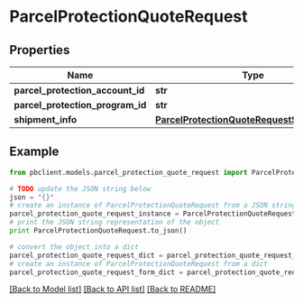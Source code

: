 # ParcelProtectionQuoteRequest


## Properties
Name | Type | Description | Notes
------------ | ------------- | ------------- | -------------
**parcel_protection_account_id** | **str** |  | [optional] 
**parcel_protection_program_id** | **str** |  | [optional] 
**shipment_info** | [**ParcelProtectionQuoteRequestShipmentInfo**](ParcelProtectionQuoteRequestShipmentInfo.md) |  | 

## Example

```python
from pbclient.models.parcel_protection_quote_request import ParcelProtectionQuoteRequest

# TODO update the JSON string below
json = "{}"
# create an instance of ParcelProtectionQuoteRequest from a JSON string
parcel_protection_quote_request_instance = ParcelProtectionQuoteRequest.from_json(json)
# print the JSON string representation of the object
print ParcelProtectionQuoteRequest.to_json()

# convert the object into a dict
parcel_protection_quote_request_dict = parcel_protection_quote_request_instance.to_dict()
# create an instance of ParcelProtectionQuoteRequest from a dict
parcel_protection_quote_request_form_dict = parcel_protection_quote_request.from_dict(parcel_protection_quote_request_dict)
```
[[Back to Model list]](../README.md#documentation-for-models) [[Back to API list]](../README.md#documentation-for-api-endpoints) [[Back to README]](../README.md)


